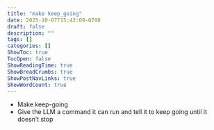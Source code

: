 ```yaml
---
title: "make keep_going"
date: 2025-10-07T15:42:09-0700
draft: false
description: ""
tags: []
categories: []
ShowToc: true
TocOpen: false
ShowReadingTime: true
ShowBreadCrumbs: true
ShowPostNavLinks: true
ShowWordCount: true
---
```


- Make keep-going
- Give the LLM a command it can run and tell it to keep going until it doesn’t stop

